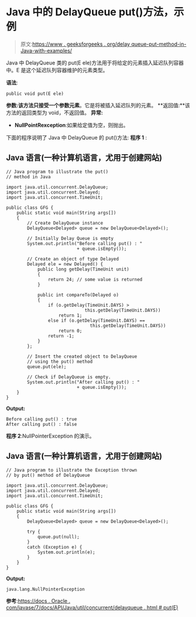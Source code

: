 # Java 中的 DelayQueue put()方法，示例

> 原文:[https://www . geeksforgeeks . org/delay queue-put-method-in-Java-with-examples/](https://www.geeksforgeeks.org/delayqueue-put-method-in-java-with-examples/)

Java 中 DelayQueue 类的 put(E ele)方法用于将给定的元素插入延迟队列容器中。E 是这个延迟队列容器维护的元素类型。

**语法**:

```
public void put(E ele)
```

**参数:**该方法只接受一个参数**元素**。它是将被插入延迟队列的元素。
**返回值:**该方法的返回类型为 void，不返回值。
**异常:**

*   **NullPointRexception**:如果给定值为空，则抛出。

下面的程序说明了 Java 中 DelayQueue 的 put()方法:
**程序 1** :

## Java 语言(一种计算机语言，尤用于创建网站)

```
// Java program to illustrate the put()
// method in Java

import java.util.concurrent.DelayQueue;
import java.util.concurrent.Delayed;
import java.util.concurrent.TimeUnit;

public class GFG {
    public static void main(String args[])
    {
        // Create DelayQueue instance
        DelayQueue<Delayed> queue = new DelayQueue<Delayed>();

        // Initially Delay Queue is empty
        System.out.println("Before calling put() : "
                           + queue.isEmpty());

        // Create an object of type Delayed
        Delayed ele = new Delayed() {
            public long getDelay(TimeUnit unit)
            {
                return 24; // some value is returned
            }

            public int compareTo(Delayed o)
            {
                if (o.getDelay(TimeUnit.DAYS) >
                              this.getDelay(TimeUnit.DAYS))
                    return 1;
                else if (o.getDelay(TimeUnit.DAYS) == 
                                this.getDelay(TimeUnit.DAYS))
                    return 0;
                return -1;
            }
        };

        // Insert the created object to DelayQueue
        // using the put() method
        queue.put(ele);

        // Check if DelayQueue is empty.
        System.out.println("After calling put() : "
                           + queue.isEmpty());
    }
}
```

**Output:** 

```
Before calling put() : true
After calling put() : false
```

**程序 2**:NullPointerException 的演示。

## Java 语言(一种计算机语言，尤用于创建网站)

```
// Java program to illustrate the Exception thrown
// by put() method of DelayQueue

import java.util.concurrent.DelayQueue;
import java.util.concurrent.Delayed;
import java.util.concurrent.TimeUnit;

public class GFG {
    public static void main(String args[])
    {
        DelayQueue<Delayed> queue = new DelayQueue<Delayed>();

        try {
            queue.put(null);
        }
        catch (Exception e) {
            System.out.println(e);
        }
    }
}
```

**Output:** 

```
java.lang.NullPointerException
```

**参考**:[https://docs . Oracle . com/javase/7/docs/API/Java/util/concurrent/delayqueue . html # put(E)](https://docs.oracle.com/javase/7/docs/api/java/util/concurrent/DelayQueue.html#put(E))